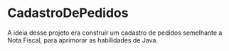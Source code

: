 # CadastroDePedidos
A ideia desse projeto era construir um cadastro de pedidos semelhante a Nota Fiscal, para aprimorar as habilidades de Java.
